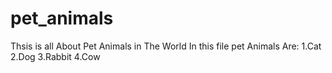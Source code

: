 # pet_animals
Thsis is all About Pet Animals in The World
In this file pet Animals Are:
1.Cat 
2.Dog
3.Rabbit
4.Cow
